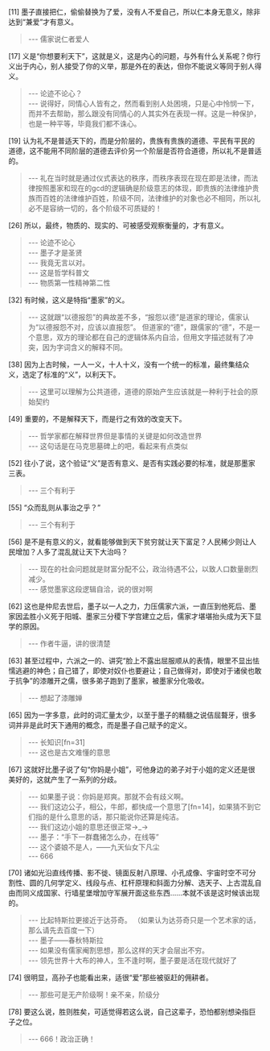 
[11] 墨子直接把仁，偷偷替换为了爱，没有人不爱自己，所以仁本身无意义，除非达到“兼爱”才有意义。
>--- 儒家说仁者爱人<br>

[17] 义是“你想要利天下”，这就是义，这是内心的问题，与外有什么关系呢？你行义出于内心，别人接受了你的义举，那是外在的表达，但你不能说义等同于别人得义。
>--- 论迹不论心？<br>
>--- 说得好，同情心人皆有之，然而看到别人处困境，只是心中怜悯一下，而并不去帮助，那么跟没有同情心的人其实外在表现一样。这是一种保护，也是一种平等，毕竟我们都不诛心。<br>

[19] 认为礼不是普适天下的，而是分阶层的，贵族有贵族的道德、平民有平民的道德，这不能用不同阶层的道德去评价另一个阶层是否符合道德，所以礼不是普适的。
>--- 礼在当时就是通过仪式表达的秩序，而秩序表现在现在即是法律，而法律按照墨家和现在的gcd的逻辑确是阶级意志的体现，即贵族的法律维护贵族而百姓的法律维护百姓，阶级不同，法律维护的对象也必不相同，所以礼必不是容纳一切的，各个阶级不可质疑的！<br>

[26] 所以，最终，物质的、现实的、可被感受观察衡量的，才有意义。
>--- 论迹不论心<br>
>--- 墨子才是圣贤<br>
>--- 我竟无言以对。<br>
>--- 这是哲学科普文<br>
>--- 物质第一性精神第二性<br>

[32] 有时候，这义是特指“墨家”的义。
>--- 这就跟“以德报怨”的典故差不多，“报怨以德”是道家的理论，儒家认为“以德报怨不对，应该以直报怨”。
但道家的“德”，跟儒家的“德”，不是一个意思，双方的理论都在自己的逻辑体系内自洽，但用文字描述就有了冲突，因为字词含义的解释不同。<br>

[38] 因为上古时候，一人一义，十人十义，没有一个统一的标准，最终集结众义，选定了标准的“义”，以利天下。
>--- 这里可以理解为公共道德，道德的原始产生应该就是一种利于社会的原始契约<br>

[49] 重要的，不是解释天下，而是行之有效的改变天下。
>--- 哲学家都在解释世界但是事情的关键是如何改造世界<br>
>--- 这句话是在马克思墓碑上的吧，看起来有点类似<br>

[52] 往小了说，这个验证“义”是否有意义、是否有实践必要的标准，就是那墨家三表。
>--- 三个有利于<br>

[55] “众而乱则从事治之乎？”
>--- 三个有利于<br>

[56] 是不是有意义的义，就看能够做到天下贫穷就让天下富足？人民稀少则让人民增加？人多了混乱就让天下大治吗？
>--- 现在的社会问题就是财富分配不公，政治待遇不公，以致人口数量剧烈减少。<br>
>--- 感觉墨家这段逻辑自洽，说的很对啊<br>

[62] 这也是仲尼去世后，墨子以一人之力，力压儒家六派，一直压到他死后、墨家因孟胜小义死于阳城、墨家三分稷下学宫建立之后，儒家才堪堪抬头成为天下显学的原因。
>--- 作者牛逼，讲的很清楚<br>

[63] 甚至过程中，六派之一的、讲究“脸上不露出屈服顺从的表情，眼里不显出怯懦逃避的神色；自己错了，即使对奴仆也要避让；自己做得对，即使对于诸侯也敢于抗争”的漆雕开之儒，很多弟子跑到了墨家，被墨家分化吸收。
>--- 想起了漆雕婵<br>

[65] 因为一字多意，此时的词汇量太少，以至于墨子的精髓之说佶屈聱牙，很多词并非是此时天下通用的概念，而是墨子自己赋予的定义。
>--- 长知识[fn=31]<br>
>--- 这也是古文难懂的意思<br>

[67] 这就好比墨子说了句“你妈是小姐”，可他身边的弟子对于小姐的定义还是很美好的，这就产生了一系列的分歧。
>--- 如果墨子说：你妈是郑爽。那就不会有歧义啊。<br>
>--- 我们这边公子，相公，牛郎，都快成一个意思了[fn=14]，如果猜不到它们指的是什么意思的话，那只能说你还算是纯洁。<br>
>--- 我们这边小姐的意思还很正常→_→<br>
>--- 墨子：“手下一群蠢猪怎么办，在线等”<br>
>--- 这个婆娘不是人，——九天仙女下凡尘<br>
>--- 666<br>

[70] 诸如光沿直线传播、影不徙、镜面反射八原理、小孔成像、宇宙时空不可分割性、圆的几何学定义、线段与点、杠杆原理和斜面力分解、选天子、上古混乱自由而同义成国家、行墙星堡增加守军展开面这些东西……本就不该是这时候该出现的。
>--- 比起特斯拉更接近于达芬奇。
（如果认为达芬奇只是一个艺术家的话，那么请先去百度一下）<br>
>--- 墨子——春秋特斯拉<br>
>--- 如果没有儒家阉割思想，那么这样的天才会层出不穷。<br>
>--- 领先世界十大布的神人，生不逢时啊，墨子要是活在现代就好了<br>

[74] 很明显，高孙子也能看出来，适很“爱”那些被驱赶的佣耕者。
>--- 那些可是无产阶级啊！亲不亲，阶级分<br>

[78] 要这么说，胜则胜矣，可适觉得若这么说，自己这辈子，恐怕都别想染指巨子之位。
>--- 666！政治正确！<br>
